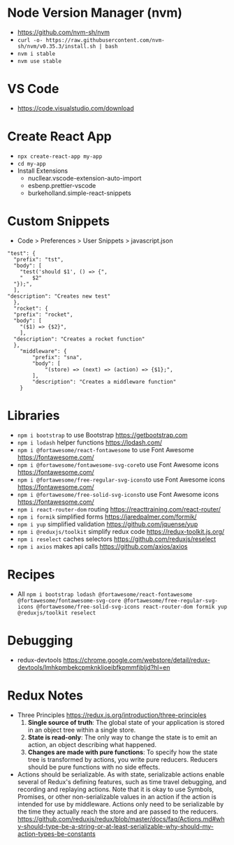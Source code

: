 # Node Version Manager (nvm)
* https://github.com/nvm-sh/nvm
* `curl -o- https://raw.githubusercontent.com/nvm-sh/nvm/v0.35.3/install.sh | bash`
* `nvm i stable`
* `nvm use stable`

# VS Code
* https://code.visualstudio.com/download

# Create React App
* `npx create-react-app my-app`
* `cd my-app`
* Install Extensions
  * nucllear.vscode-extension-auto-import
  * esbenp.prettier-vscode
  * burkeholland.simple-react-snippets

# Custom Snippets
* Code > Preferences > User Snippets > javascript.json
```
"test": {
  "prefix": "tst",
  "body": [
    "test('should $1', () => {",
    "	$2"
  "});",
  ],
"description": "Creates new test"
  },
  "rocket": {
  "prefix": "rocket",
  "body": [
    "($1) => {$2}",
    ],
  "description": "Creates a rocket function"
  },
	"middleware": {
		"prefix": "sna",
		"body": [
			"(store) => (next) => (action) => {$1};",
		],
		"description": "Creates a middleware function"
	}
  ```
  
  # Libraries
  * `npm i bootstrap` to use Bootstrap https://getbootstrap.com
  * `npm i lodash` helper functions https://lodash.com/
  * `npm i @fortawesome/react-fontawesome` to use Font Awesome https://fontawesome.com/
  * `npm i @fortawesome/fontawesome-svg-core`to use Font Awesome icons https://fontawesome.com/
  * `npm i @fortawesome/free-regular-svg-icons`to use Font Awesome icons https://fontawesome.com/
  * `npm i @fortawesome/free-solid-svg-icons`to use Font Awesome icons https://fontawesome.com/
  * `npm i react-router-dom` routing https://reacttraining.com/react-router/
  * `npm i formik` simplified forms https://jaredpalmer.com/formik/
  * `npm i yup` simplified validation https://github.com/jquense/yup
  * `npm i @reduxjs/toolkit` simplify redux code https://redux-toolkit.js.org/
  * `npm i reselect` caches selectors https://github.com/reduxjs/reselect
  * `npm i axios` makes api calls https://github.com/axios/axios
  
  # Recipes
  * All `npm i bootstrap lodash @fortawesome/react-fontawesome @fortawesome/fontawesome-svg-core @fortawesome/free-regular-svg-icons @fortawesome/free-solid-svg-icons react-router-dom formik yup @reduxjs/toolkit reselect`
  
  # Debugging
  * redux-devtools https://chrome.google.com/webstore/detail/redux-devtools/lmhkpmbekcpmknklioeibfkpmmfibljd?hl=en
  
  # Redux Notes
  * Three Principles https://redux.js.org/introduction/three-principles
    1. **Single source of truth**: The global state of your application is stored in an object tree within a single store.
    1. **State is read-only**: The only way to change the state is to emit an action, an object describing what happened.
    1. **Changes are made with pure functions**: To specify how the state tree is transformed by actions, you write pure reducers.  Reducers should be pure functions with no side effects.
  * Actions should be serializable.  As with state, serializable actions enable several of Redux's defining features, such as time travel debugging, and recording and replaying actions. Note that it is okay to use Symbols, Promises, or other non-serializable values in an action if the action is intended for use by middleware. Actions only need to be serializable by the time they actually reach the store and are passed to the reducers. https://github.com/reduxjs/redux/blob/master/docs/faq/Actions.md#why-should-type-be-a-string-or-at-least-serializable-why-should-my-action-types-be-constants
